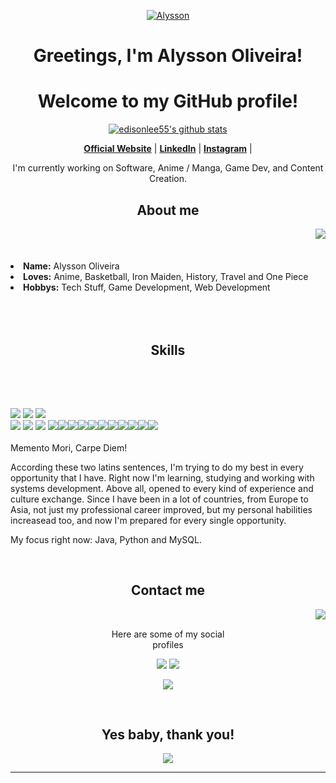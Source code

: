 <p align="center">
  <a href="https://github.com/dunkelhai"><img src="https://images5.alphacoders.com/112/1126707.jpg" alt=" Alysson"></a>
</p>

<h1 align="center">Greetings, I'm Alysson Oliveira<a href="teste"></a>!</h1>
<h1 align="center">Welcome to my GitHub profile!</h1>

<p align="center">
  <a href="https://github.com/dunkelhai"><img src="https://github-readme-stats.vercel.app/api?username=dunkelhai&hide_border=true&show_icons=true" alt="edisonlee55's github stats"></a>
</p>

<p align="center">
  <strong><a href="https://www.sharkdays.com">Official Website</a></strong> |
  <strong><a href="https://www.linkedin.com/in/alysson-oliveira-397a63197/">LinkedIn</a></strong> |
  <strong><a href="https://www.instagram.com/dunkelhai/">Instagram</a></strong> |
</p>

<p align="center"> I'm currently working on Software, Anime / Manga, Game Dev, and Content Creation.</p>


<h2 align="center"> About me </h2>
  <div align="center">
<img src="https://c.tenor.com/tlP1gAvWPmAAAAAC/kono-suba-anime.gif" align="right">
  </div>
  <br>
  <br>
  <br>
<li>
 <b>Name:</b> <a target=_blank>Alysson Oliveira</a></li>
</li>
<li><b>Loves:</b> Anime, Basketball, Iron Maiden, History, Travel and One Piece</li>
<li>
<b>Hobbys:</b> Tech Stuff, Game Development, Web Development
</li>
<br><br><br>
</div>
<div>
<h2 align="center"> Skills </h2>
 <br>
<p>
</div>
<div>
  <br>
<p align="left"><img src="https://img.shields.io/badge/mysql-%2300f.svg?style=for-the-badge&logo=mysql&logoColor=white"/> <img src="https://img.shields.io/badge/html5%20-%23E34F26.svg?&style=for-the-badge&logo=html5&logoColor=white"/> <img src="https://img.shields.io/badge/css3%20-%231572B6.svg?&style=for-the-badge&logo=css3&logoColor=white"/><br>
 <img src="https://img.shields.io/badge/postgres-%23316192.svg?style=for-the-badge&logo=postgresql&logoColor=white"/> <img src="https://img.shields.io/badge/javascript%20-%23323330.svg?&style=for-the-badge&logo=javascript&logoColor=%23F7DF1E"/> <img src="https://img.shields.io/badge/git%20-%23F05033.svg?&style=for-the-badge&logo=git&logoColor=white"/> <img src="https://img.shields.io/badge/.NET-5C2D91?style=for-the-badge&logo=.net&logoColor=white"/><img src="https://img.shields.io/badge/spring-%236DB33F.svg?style=for-the-badge&logo=spring&logoColor=white"/><img src="https://img.shields.io/badge/battle.net-%2300AEFF.svg?style=for-the-badge&logo=battle.net&logoColor=white"/><img src="https://img.shields.io/badge/xbox-%23107C10.svg?style=for-the-badge&logo=xbox&logoColor=white"/><img src="https://img.shields.io/badge/PSN-%230070D1.svg?style=for-the-badge&logo=Playstation&logoColor=whit"/><img src="https://img.shields.io/badge/c%23-%23239120.svg?style=for-the-badge&logo=c-sharp&logoColor=white"/><img src="JavaScript](https://img.shields.io/badge/javascript-%23323330.svg?style=for-the-badge&logo=javascript&logoColor=%23F7DF1E"/><img src="https://img.shields.io/badge/java-%23ED8B00.svg?style=for-the-badge&logo=java&logoColor=white"/><img src="https://img.shields.io/badge/python-3670A0?style=for-the-badge&logo=python&logoColor=ffdd54"/><img src="https://img.shields.io/badge/docker-%230db7ed.svg?style=for-the-badge&logo=docker&logoColor=white"/><img src="https://img.shields.io/badge/Crunchyroll-F47521?style=for-the-badge&logo=crunchyroll&logoColor=white"/><br><br>
Memento Mori, Carpe Diem!

According these two latins sentences, I'm trying to do my best in every opportunity that I have. Right now I'm learning, studying and working with systems development. Above all, opened to every kind of experience and culture exchange. Since I have been in a lot of countries, from Europe to Asia, not just my professional career improved, but my personal habilities increasead too, and now I'm prepared for every single opportunity.

My focus right now: Java, Python and MySQL.
</p>
<br>
<h2 align="center"> Contact me </h2>
  <div align="center">
<img src="https://c.tenor.com/SVcqzK1PPW0AAAAC/fate-stay-night-saber.gif" align="right">
  </div>
<br>
<p align="center">Here are some of my social <br>
profiles</p>
<p align="center"><a href="https://twitter.com/PoolPartyAkali" target="_blank"><img src="https://img.shields.io/badge/PwoolPwatyAkwali%20-%231DA1F2.svg?&style=for-the-badge&logo=Twitter&logoColor=white"/></a> <a href="https://discord.me/cozythighs" target="_blank"><img src="https://img.shields.io/badge/CowzyThwighs%20-%237289DA.svg?&style=for-the-badge&logo=discord&logoColor=white"/></a></p>
<p align="center"><a href="https://twitch.tv/lillykali" target="_blank"><img src="https://img.shields.io/badge/Lillykali%20-%239146FF.svg?&style=for-the-badge&logo=Twitch&logoColor=white"/></a></p>
</div>
<br>
<div>
<h2 align="center">Yes baby, thank you!</h2>
<div align="center">
<img src="https://c.tenor.com/N5v8Cqz0DY0AAAAC/makise-kirusu-steins-gate.gif">
</div>
<hr>
</div>
</div>
    </center>
</body>
